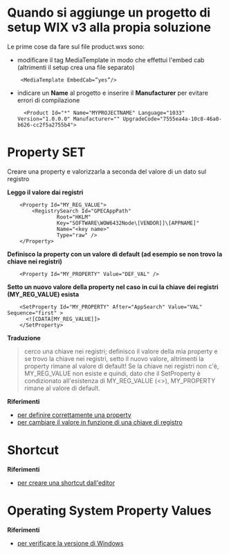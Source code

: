 # Quando si aggiunge un progetto di setup WIX v3 alla propia soluzione

Le prime cose da fare sul file product.wxs sono:

-  modificare il tag MediaTemplate in modo che effettui l'embed cab (altrimenti il setup crea una file separato) 
        
        <MediaTemplate EmbedCab=”yes”/>
        
- indicare un **Name** al progetto e inserire il **Manufacturer** per evitare errori di compilazione

        <Product Id="*" Name="MYPROJECTNAME" Language="1033" Version="1.0.0.0" Manufacturer="" UpgradeCode="7555ea4a-10c8-46a0-b626-cc2f5a2755b4">

# Property SET

Creare una property e valorizzarla a seconda del valore di un dato sul registro

**Leggo il valore dai registri**
    

        <Property Id="MY_REG_VALUE">
            <RegistrySearch Id="GPECAppPath"
                    Root="HKLM"
                    Key="SOFTWARE\WOW6432Node\[VENDOR]]\[APPNAME]"
                    Name="<key name>"
                    Type="raw" />
        </Property>


**Definisco la property con un valore di default (ad esempio se non trovo la chiave nei registri)**
    


        <Property Id="MY_PROPERTY" Value="DEF_VAL" />


**Setto un nuovo valore della property nel caso in cui la chiave dei registri (MY_REG_VALUE) esista**
    


        <SetProperty Id="MY_PROPERTY" After="AppSearch" Value="VAL" Sequence="first" >
          <![CDATA[MY_REG_VALUE]]>
        </SetProperty>


**Traduzione**

> cerco una chiave nei registri; definisco il valore della mia property e se trovo la chiave nei registri, setto il nuovo 
> valore, altrimenti la property rimane al valore di default! Se la chiave nei registri non c'è, MY_REG_VALUE non esiste e 
> quindi, dato che il SetProperty è condizionato all'esistenza di MY_REG_VALUE (<<![CDATA[MY_REG_VALUE]]>>), MY_PROPERTY
> rimane al valore di default.

**Riferimenti**

- [per definire correttamente una property](http://codebuckets.com/2016/07/23/conditional-deployment-with-wix/)
- [per cambiare il valore in funzione di una chiave di registro](https://stackoverflow.com/questions/26753632/wix-how-do-i-set-property-conditionally)    



# Shortcut

**Riferimenti**

- [per creare una shortcut dall'editor](https://stackoverflow.com/questions/3303962/visual-studio-deployment-project-create-shortcut-to-deployed-executable)


# Operating System Property Values

**Riferimenti**

- [per verificare la versione di Windows](https://docs.microsoft.com/it-it/windows/desktop/Msi/operating-system-property-values)